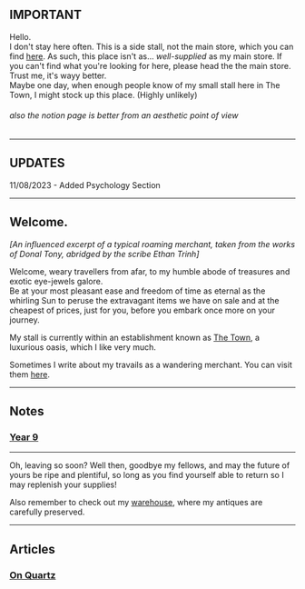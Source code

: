 <head>
  <title>The Merchant of Harzavad</title>
</head>
<body>
  <h2>IMPORTANT</h2>
  <p>Hello. <br> I don't stay here often. This is a side stall, not the main store, which you can find <a href="https://yuki-private-site.notion.site/The-Warehouse-2023-1ae90b0e39104f71b081a40cba9f4aaf">here</a>. As such, this place isn't as... <i>well-supplied</i> as my main store. If you can't find what you're looking for here, please head the the main store. Trust me, it's wayy better. <br> Maybe one day, when enough people know of my small stall here in The Town, I might stock up this place. (Highly unlikely) <br> <h6>also the notion page is better from an aesthetic point of view</h6></p>
  <hr class="divider_one">
  <h2>UPDATES</h2>
  <p>11/08/2023 - Added Psychology Section</p>
  <hr class="divider_one">
  <h2>Welcome.</h2>
  <p><i>[An influenced excerpt of a typical roaming merchant, taken from the works of <abbr>Donal Tony</abbr>, abridged by the scribe <abbr>Ethan Trinh</abbr>]</i></p>
  <p class="intro">Welcome, weary travellers from afar, to my humble abode of treasures and exotic eye-jewels galore. <br> Be at your most pleasant ease and freedom of time as eternal as the whirling Sun to peruse the extravagant items we have on sale and at the cheapest of prices, just for you, before you embark once more on your journey.</p>
  <p>My stall is currently within an establishment known as <a href="https://harzavad.github.io/the-merchant/the-town.html">The Town</a>, a luxurious oasis, which I like very much.</p>
  <p>Sometimes I write about my travails as a wandering merchant. You can visit them <a href="https://harzavad.github.io/the-merchant/ramblings.html">here</a>.</p>
  <hr class="divider_one">
  <h2 class="subtitles">Notes</h2>
  <h3 class="intro"><b><a href="https://harzavad.github.io/the-merchant/notes/year-9.html">Year 9</a></b></h3>
  <hr class="divider_one">
  <p>Oh, leaving so soon? Well then, goodbye my fellows, and may the future of yours be ripe and plentiful, so long as you find yourself able to return so I may replenish your supplies!</p>
  <p>Also remember to check out my <a href="https://yuki-private-site.notion.site/The-Warehouse-2023-1ae90b0e39104f71b081a40cba9f4aaf">warehouse</a>, where my antiques are carefully preserved.</p>
  <hr class="divider_one">
  <h2>Articles</h2>
  <h3 class="intro"><b><a href="https://harzavad.github.io/the-merchant/ramblings/articles/on-quartz.html">On Quartz</a></b></h3>
</body>
